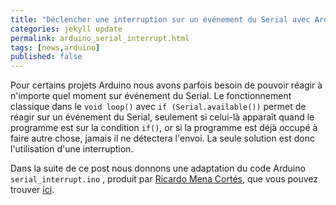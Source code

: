 ```yaml
---
title: "Déclencher une interruption sur un événement du Serial avec Arduino"
categories: jekyll update
permalink: arduino_serial_interrupt.html
tags: [news,arduino]
published: false
---
```

Pour certains projets Arduino nous avons parfois besoin de pouvoir réagir à n'importe quel moment sur événement du Serial. Le fonctionnement classique dans le `void loop()` avec `if (Serial.available())` permet de réagir sur un événement du Serial, seulement si celui-là apparaît quand le programme est sur la condition `if()`, or si la programme est déjà occupé à faire autre chose, jamais il ne détectera l'envoi. La seule solution est donc l'utilisation d'une interruption.

Dans la suite de ce post nous donnons une adaptation du code Arduino `serial_interrupt.ino`
, produit par [Ricardo Mena Cortés](https://github.com/wifixcort), que vous pouvez trouver [ici](https://github.com/wifixcort/serial_event_interrupt/blob/master/serial_interrupt.ino).
